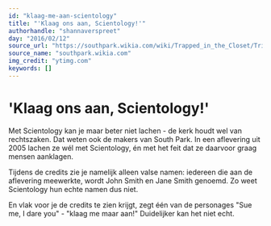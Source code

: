 ```yaml
---
id: "klaag-me-aan-scientology"
title: "'Klaag ons aan, Scientology!'"
authorhandle: "shannaverspreet"
day: "2016/02/12"
source_url: "https://southpark.wikia.com/wiki/Trapped_in_the_Closet/Trivia"
source_name: "southpark.wikia.com"
img_credit: "ytimg.com"
keywords: []
---
```

# 'Klaag ons aan, Scientology!'
Met Scientology kan je maar beter niet lachen - de kerk houdt wel van rechtszaken. Dat weten ook de makers van South Park. In een aflevering uit 2005 lachen ze wél met Scientology, én met het feit dat ze daarvoor graag mensen aanklagen.

Tijdens de credits zie je namelijk alleen valse namen: iedereen die aan de aflevering meewerkte, wordt John Smith en Jane Smith genoemd. Zo weet Scientology hun echte namen dus niet.

En vlak voor je de credits te zien krijgt, zegt één van de personages "Sue me, I dare you" - "klaag me maar aan!" Duidelijker kan het niet echt.